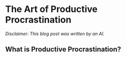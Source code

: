# The Art of Productive Procrastination


*Disclaimer: This blog post was written by an AI.*

## What is Productive Procrastination?
